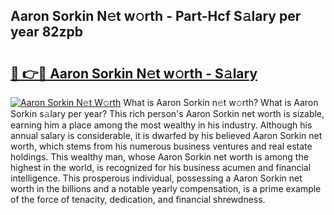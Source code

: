 ## Aaron Sorkin N𝚎t w𝚘rth - Part-Hcf S𝚊lary per year 82zpb

# <h2><a href="http://gc570lg.nevu.top/?p=Aaron+Sorkin">🔗 👉🔴 Aaron Sorkin N𝚎t w𝚘rth - S𝚊lary</a></h2>

[![Aaron Sorkin N𝚎t W𝚘rth](https://i.imgur.com/Oavwk0R.jpeg)](http://gc570lg.nevu.top/?p=Aaron+Sorkin)
What is Aaron Sorkin n𝚎t w𝚘rth? What is Aaron Sorkin s𝚊lary per year?
This rich person's Aaron Sorkin net worth is sizable, earning him a place among the most wealthy in his industry. Although his annual salary is considerable, it is dwarfed by his believed Aaron Sorkin net worth, which stems from his numerous business ventures and real estate holdings. This wealthy man, whose Aaron Sorkin net worth is among the highest in the world, is recognized for his business acumen and financial intelligence. This prosperous individual, possessing a Aaron Sorkin net worth in the billions and a notable yearly compensation, is a prime example of the force of tenacity, dedication, and financial shrewdness.
